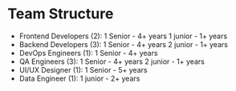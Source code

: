 # Team Structure
- Frontend Developers (2):
    1 Senior - 4+ years
    1 junior - 1+ years
- Backend Developers (3):
    1 Senior - 4+ years
    2 junior - 1+ years
- DevOps Engineers (1):
1 Senior - 4+ years
- QA Engineers (3):
    1 Senior - 4+ years
    2 junior - 1+ years
- UI/UX Designer (1):
    1 Senior - 5+ years
- Data Engineer (1):
     1 junior - 2+ years